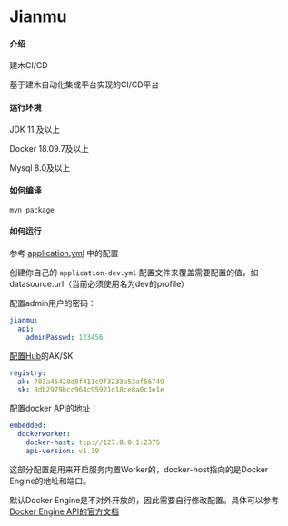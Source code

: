 # Jianmu

#### 介绍

建木CI/CD

基于建木自动化集成平台实现的CI/CD平台

#### 运行环境

JDK 11 及以上

Docker 18.09.7及以上

Mysql 8.0及以上

#### 如何编译

`mvn package`

#### 如何运行

参考 [application.yml](https://gitee.com/jianmu_dev/jianmu-main/blob/master/api/src/main/resources/application.yml) 中的配置

创建你自己的 `application-dev.yml` 配置文件来覆盖需要配置的值，如datasource.url（当前必须使用名为dev的profile）

配置admin用户的密码：

```yaml
jianmu:
  api:
    adminPasswd: 123456
```

[配置Hub](https://hub.jianmu.run/user-center/api-key)的AK/SK

```yaml
registry:
  ak: 703a46428d8f411c9f3233a53af56749
  sk: 8db2979bcc964c95921d18ce8a0c1e1e
```

配置docker API的地址：

```yaml
embedded:
  dockerworker:
    docker-host: tcp://127.0.0.1:2375
    api-version: v1.39
```

这部分配置是用来开启服务内置Worker的，docker-host指向的是Docker Engine的地址和端口。

默认Docker Engine是不对外开放的，因此需要自行修改配置。具体可以参考 [Docker Engine API的官方文档](https://docs.docker.com/engine/api/)